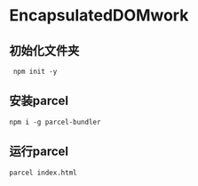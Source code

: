 # EncapsulatedDOMwork
## 初始化文件夹

```
 npm init -y
```

## 安装parcel

```
npm i -g parcel-bundler
```

## 运行parcel

```
parcel index.html
```

